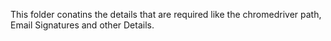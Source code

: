 This folder conatins the details that are required like the chromedriver path, Email Signatures and other Details.
